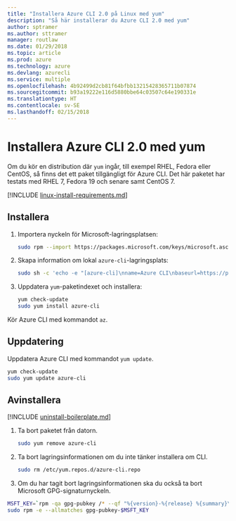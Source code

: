 ```yaml
---
title: "Installera Azure CLI 2.0 på Linux med yum"
description: "Så här installerar du Azure CLI 2.0 med yum"
author: sptramer
ms.author: sttramer
manager: routlaw
ms.date: 01/29/2018
ms.topic: article
ms.prod: azure
ms.technology: azure
ms.devlang: azurecli
ms.service: multiple
ms.openlocfilehash: 4b92499d2cb81f64bfbb13215428365711b07874
ms.sourcegitcommit: b93a19222e116d5880bbe64c03507c64e190331e
ms.translationtype: HT
ms.contentlocale: sv-SE
ms.lasthandoff: 02/15/2018
---
```

# <a name="install-azure-cli-20-with-yum"></a>Installera Azure CLI 2.0 med yum

Om du kör en distribution där `yum` ingår, till exempel RHEL, Fedora eller CentOS, så finns det ett paket tillgängligt för Azure CLI. Det här paketet har testats med RHEL 7, Fedora 19 och senare samt CentOS 7.

[!INCLUDE [linux-install-requirements.md](includes/linux-install-requirements.md)]

## <a name="install"></a>Installera

1. Importera nyckeln för Microsoft-lagringsplatsen:

   ```bash
   sudo rpm --import https://packages.microsoft.com/keys/microsoft.asc
   ```

2. Skapa information om lokal `azure-cli`-lagringsplats:

   ```bash
   sudo sh -c 'echo -e "[azure-cli]\nname=Azure CLI\nbaseurl=https://packages.microsoft.com/yumrepos/azure-cli\nenabled=1\ngpgcheck=1\ngpgkey=https://packages.microsoft.com/keys/microsoft.asc" > /etc/yum.repos.d/azure-cli.repo'
   ```

3. Uppdatera `yum`-paketindexet och installera:

   ```bash
   yum check-update
   sudo yum install azure-cli
   ```

Kör Azure CLI med kommandot `az`.

## <a name="update"></a>Uppdatering

Uppdatera Azure CLI med kommandot `yum update`.

```bash
yum check-update
sudo yum update azure-cli
```

## <a name="uninstall"></a>Avinstallera

[!INCLUDE [uninstall-boilerplate.md](includes/uninstall-boilerplate.md)]

1. Ta bort paketet från datorn.

   ```bash
   sudo yum remove azure-cli
   ```

2. Ta bort lagringsinformationen om du inte tänker installera om CLI.

   ```bash
   sudo rm /etc/yum.repos.d/azure-cli.repo
   ```

3. Om du har tagit bort lagringsinformationen ska du också ta bort Microsoft GPG-signaturnyckeln.

  ```bash
  MSFT_KEY=`rpm -qa gpg-pubkey /* --qf "%{version}-%{release} %{summary}\n" | grep Microsoft | awk '{print $1}'`
  sudo rpm -e --allmatches gpg-pubkey-$MSFT_KEY
  ```
